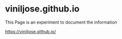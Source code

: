 # viniljose.github.io
This Page is an experiment to document the information

https://viniljose.github.io/
